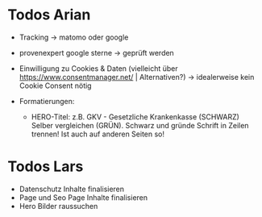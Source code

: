 # Todos Arian
- Tracking -> matomo oder google
- provenexpert google sterne -> geprüft werden


- Einwilligung zu Cookies & Daten (vielleicht über https://www.consentmanager.net/ | Alternativen?) -> idealerweise kein Cookie Consent nötig

- Formatierungen:
    -   HERO-Titel: z.B. GKV - Gesetzliche Krankenkasse (SCHWARZ) Selber vergleichen (GRÜN). Schwarz und gründe Schrift in Zeilen trennen! Ist auch auf anderen Seiten so!



# Todos Lars

- Datenschutz Inhalte finalisieren
- Page und Seo Page Inhalte finalisieren
- Hero Bilder raussuchen